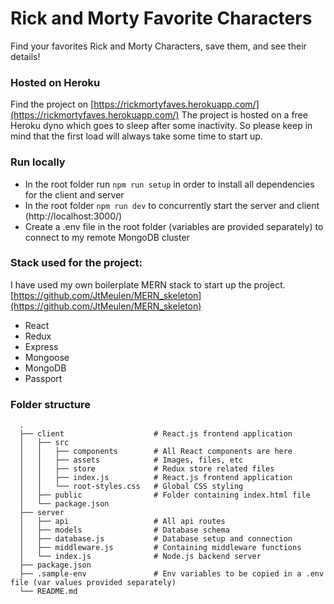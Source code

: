 # Rick and Morty Favorite Characters
Find your favorites Rick and Morty Characters, save them, and see their details!

### Hosted on Heroku
Find the project on [https://rickmortyfaves.herokuapp.com/](https://rickmortyfaves.herokuapp.com/)
The project is hosted on a free Heroku dyno which goes to sleep after some inactivity. 
So please keep in mind that the first load will always take some time to start up.

### Run locally
- In the root folder run ```npm run setup``` in order to install all dependencies for the client and server
- In the root folder ```npm run dev``` to concurrently start the server and client (http://localhost:3000/)
- Create a .env file in the root folder (variables are provided separately) to connect to my remote MongoDB cluster

### Stack used for the project:
I have used my own boilerplate MERN stack to start up the project. [https://github.com/JtMeulen/MERN_skeleton](https://github.com/JtMeulen/MERN_skeleton)
- React
- Redux
- Express
- Mongoose
- MongoDB
- Passport

### Folder structure
```
  .
  ├── client                    # React.js frontend application
  │   ├── src                 
  │   │   ├── components        # All React components are here   
  │   │   ├── assets            # Images, files, etc  
  │   │   ├── store             # Redux store related files
  │   │   ├── index.js          # React.js frontend application
  │   │   └── root-styles.css   # Global CSS styling
  │   ├── public                # Folder containing index.html file
  │   └── package.json        
  ├── server
  │   ├── api                   # All api routes
  │   ├── models                # Database schema
  │   ├── database.js           # Database setup and connection
  │   ├── middleware.js         # Containing middleware functions
  │   └── index.js              # Node.js backend server                    
  ├── package.json                 
  ├── .sample-env               # Env variables to be copied in a .env file (var values provided separately)   
  └── README.md
```
